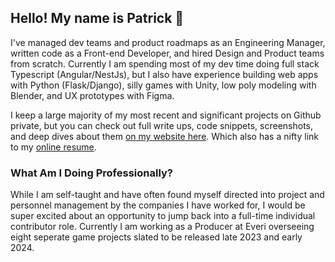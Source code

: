 ## Hello! My name is Patrick 👋
I've managed dev teams and product roadmaps as an Engineering Manager, written code as a Front-end Developer, and hired Design and Product teams from scratch. Currently I am spending most of my dev time doing full stack Typescript (Angular/NestJs), but I also have experience building web apps with Python (Flask/Django), silly games with Unity, low poly modeling with Blender, and UX prototypes with Figma.

I keep a large majority of my most recent and significant projects on Github private, but you can check out full write ups, code snippets, screenshots, and deep dives about them [on my website here](https://stracey.dev/). Which also has a nifty link to my [online resume](https://stracey.dev/resume).

### What Am I Doing Professionally?
While I am self-taught and have often found myself directed into project and personnel management by the companies I have worked for, I would be super excited about an opportunity to jump back into a full-time individual contributor role. Currently I am working as a Producer at Everi overseeing eight seperate game projects slated to be released late 2023 and early 2024.

<!--
**patrickstracey/patrickstracey** is a ✨ _special_ ✨ repository because its `README.md` (this file) appears on your GitHub profile.

Here are some ideas to get you started:

- 🔭 I’m currently working on ...
- 🌱 I’m currently learning ...
- 👯 I’m looking to collaborate on ...
- 🤔 I’m looking for help with ...
- 💬 Ask me about ...
- 📫 How to reach me: ...
- 😄 Pronouns: ...
- ⚡ Fun fact: ...
-->
